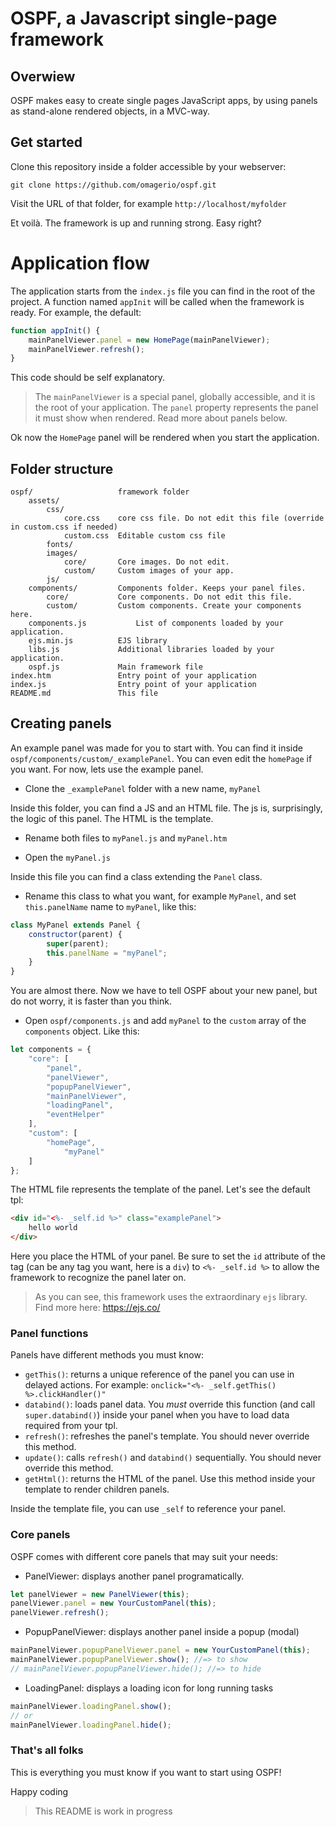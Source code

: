 # OSPF, a Javascript single-page framework

## Overwiew ##
OSPF makes easy to create single pages JavaScript apps, by using panels as stand-alone rendered objects, in a MVC-way.

## Get started ##
Clone this repository inside a folder accessible by your webserver:

` git clone https://github.com/omagerio/ospf.git `

Visit the URL of that folder, for example ` http://localhost/myfolder `

Et voilà. The framework is up and running strong. Easy right?

# Application flow #
The application starts from the `index.js` file you can find in the root of the project. A function named `appInit` will be called when the framework is ready. For example, the default:

```javascript
function appInit() {
	mainPanelViewer.panel = new HomePage(mainPanelViewer);
	mainPanelViewer.refresh();
}
```

This code should be self explanatory.

> The `mainPanelViewer` is a special panel, globally accessible, and it is the root of your application. The `panel` property represents the panel it must show when rendered. Read more about panels below.

Ok now the `HomePage` panel will be rendered when you start the application.

## Folder structure ##
```text
ospf/					framework folder
	assets/
		css/
			core.css	core css file. Do not edit this file (override in custom.css if needed)
			custom.css	Editable custom css file
		fonts/
		images/
			core/		Core images. Do not edit.
			custom/		Custom images of your app.
		js/
	components/			Components folder. Keeps your panel files.
		core/			Core components. Do not edit this file.
		custom/			Custom components. Create your components here.
	components.js			List of components loaded by your application.
	ejs.min.js			EJS library
	libs.js				Additional libraries loaded by your application.
	ospf.js				Main framework file
index.htm				Entry point of your application
index.js				Entry point of your application
README.md				This file

```

## Creating panels ##
An example panel was made for you to start with.
You can find it inside `ospf/components/custom/_examplePanel`. You can even edit the `homePage` if you want.
For now, lets use the example panel.

- Clone the `_examplePanel` folder with a new name, `myPanel`

Inside this folder, you can find a JS and an HTML file. The js is, surprisingly, the logic of this panel. The HTML is the template.

- Rename both files to `myPanel.js` and `myPanel.htm`

- Open the `myPanel.js`

Inside this file you can find a class extending the `Panel` class.

- Rename this class to what you want, for example `MyPanel`, and set `this.panelName` name to `myPanel`, like this:
```javascript
class MyPanel extends Panel {
	constructor(parent) {
		super(parent);
		this.panelName = "myPanel";
	}
}
```

You are almost there. Now we have to tell OSPF about your new panel, but do not worry, it is faster than you think.

- Open `ospf/components.js` and add `myPanel` to the `custom` array of the `components` object. Like this:
```javascript
let components = {
	"core": [
		"panel",
		"panelViewer",
		"popupPanelViewer",
		"mainPanelViewer",
		"loadingPanel",
		"eventHelper"
	],
	"custom": [
		"homePage",
    		"myPanel"
	]
};
```

The HTML file represents the template of the panel. Let's see the default tpl:
```html
<div id="<%- _self.id %>" class="examplePanel">
	hello world
</div>
```

Here you place the HTML of your panel. Be sure to set the `id` attribute of the tag (can be any tag you want, here is a `div`) to `<%- _self.id %>` to allow the framework to recognize the panel later on.

> As you can see, this framework uses the extraordinary `ejs` library. Find more here: https://ejs.co/

### Panel functions ###
Panels have different methods you must know:
- `getThis()`: returns a unique reference of the panel you can use in delayed actions. For example: `onclick="<%- _self.getThis() %>.clickHandler()"`
- `databind()`: loads panel data. You _must_ override this function (and call `super.databind()`) inside your panel when you have to load data required from your tpl.
- `refresh()`: refreshes the panel's template. You should never override this method.
- `update()`: calls `refresh()` and `databind()` sequentially. You should never override this method.
- `getHtml()`: returns the HTML of the panel. Use this method inside your template to render children panels.

Inside the template file, you can use `_self` to reference your panel.

### Core panels ###
OSPF comes with different core panels that may suit your needs:
- PanelViewer: displays another panel programatically.
```javascript
let panelViewer = new PanelViewer(this);
panelViewer.panel = new YourCustomPanel(this);
panelViewer.refresh();
```

- PopupPanelViewer: displays another panel inside a popup (modal)
```javascript
mainPanelViewer.popupPanelViewer.panel = new YourCustomPanel(this);
mainPanelViewer.popupPanelViewer.show(); //=> to show
// mainPanelViewer.popupPanelViewer.hide(); //=> to hide
```

- LoadingPanel: displays a loading icon for long running tasks
```javascript
mainPanelViewer.loadingPanel.show();
// or
mainPanelViewer.loadingPanel.hide();
```

### That's all folks ###
This is everything you must know if you want to start using OSPF!

Happy coding

> This README is work in progress

